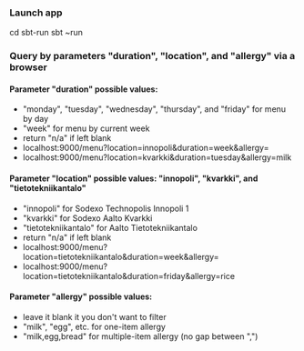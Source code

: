 ### Launch app
cd sbt-run
sbt
~run

### Query by parameters "duration", "location", and "allergy" via a browser
#### Parameter "duration" possible values:
- "monday", "tuesday", "wednesday", "thursday", and "friday" for menu by day
- "week" for menu by current week
- return "n/a" if left blank
- localhost:9000/menu?location=innopoli&duration=week&allergy=
- localhost:9000/menu?location=kvarkki&duration=tuesday&allergy=milk


#### Parameter "location" possible values: "innopoli", "kvarkki", and "tietotekniikantalo"
- "innopoli" for Sodexo Technopolis Innopoli 1
- "kvarkki" for Sodexo Aalto Kvarkki
- "tietotekniikantalo" for Aalto Tietotekniikantalo
- return "n/a" if left blank
- localhost:9000/menu?location=tietotekniikantalo&duration=week&allergy=
- localhost:9000/menu?location=tietotekniikantalo&duration=friday&allergy=rice


#### Parameter "allergy" possible values:
- leave it blank it you don't want to filter
- "milk", "egg", etc. for one-item allergy
- "milk,egg,bread" for multiple-item allergy (no gap between ",")
